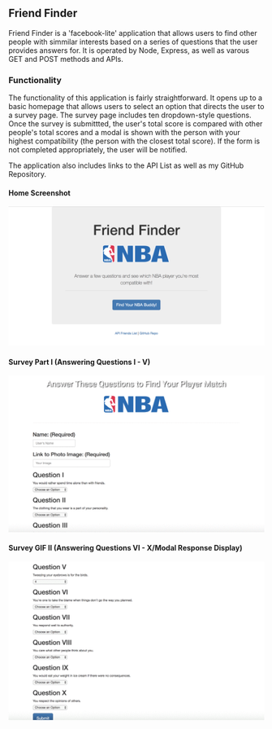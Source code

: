 ## Friend Finder

Friend Finder is a 'facebook-lite' application that allows users to find other people with simmilar interests based on a series of questions that the user provides answers for. It is operated by Node, Express, as well as varous GET and POST methods and APIs.

### Functionality

The functionality of this application is fairly straightforward. It opens up to a basic homepage that allows users to select an option that directs the user to a survey page. The survey page includes ten dropdown-style questions. Once the survey is submittted, the user's total score is compared with other people's total scores and a modal is shown with the person with your highest compatibility (the person with the closest total score). If the form is not completed appropriately, the user will be notified.

The application also includes links to the API List as well as my GitHub Repository.

#### Home Screenshot

![Screenshot](https://github.com/EGartland/FriendFinder/blob/master/app/public/FriendFinder.png)


#### Survey Part I (Answering Questions I - V)

![Output sample](https://github.com/EGartland/FriendFinder/blob/master/app/public/surveyOne.gif)

#### Survey GIF II (Answering Questions VI - X/Modal Response Display)

![Output sample](https://github.com/EGartland/FriendFinder/blob/master/app/public/surveyTwo.gif)